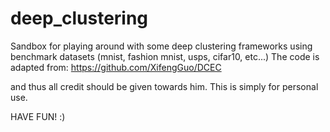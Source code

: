 # deep_clustering

Sandbox for playing around with some deep clustering frameworks using benchmark datasets (mnist, fashion mnist, usps, cifar10, etc...)
The code is adapted from:
https://github.com/XifengGuo/DCEC

and thus all credit should be given towards him. This is simply for personal use.

HAVE FUN! :)
